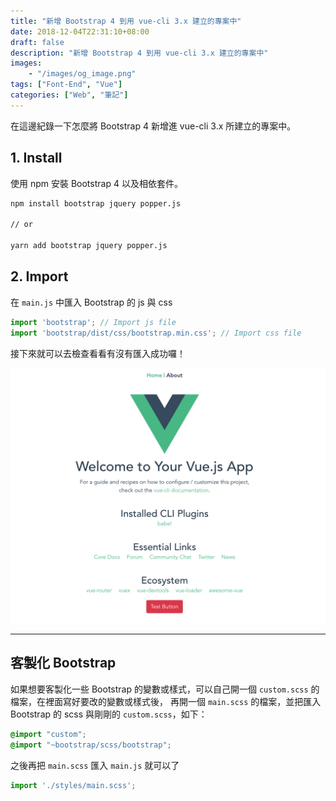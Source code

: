 ```yaml
---
title: "新增 Bootstrap 4 到用 vue-cli 3.x 建立的專案中"
date: 2018-12-04T22:31:10+08:00
draft: false
description: "新增 Bootstrap 4 到用 vue-cli 3.x 建立的專案中"
images:
    - "/images/og_image.png"
tags: ["Font-End", "Vue"]
categories: ["Web", "筆記"]
---
```


在這邊紀錄一下怎麼將 Bootstrap 4 新增進 vue-cli 3.x 所建立的專案中。

<!--more-->

## 1. Install

使用 npm 安裝 Bootstrap 4 以及相依套件。

```bash
npm install bootstrap jquery popper.js

// or

yarn add bootstrap jquery popper.js
```

## 2. Import

在 `main.js` 中匯入 Bootstrap 的 js 與 css

```javascript
import 'bootstrap'; // Import js file
import 'bootstrap/dist/css/bootstrap.min.css'; // Import css file
```

接下來就可以去檢查看看有沒有匯入成功囉！

![](/images/2018/vue_cli_bootstrap4_success.png?width=250)

---
## 客製化 Bootstrap

如果想要客製化一些 Bootstrap 的變數或樣式，可以自己開一個 `custom.scss` 的檔案，在裡面寫好要改的變數或樣式後，
再開一個 `main.scss` 的檔案，並把匯入 Bootstrap 的 scss 與剛剛的 `custom.scss`，如下：

```scss
@import "custom";
@import "~bootstrap/scss/bootstrap";
```

之後再把 `main.scss` 匯入 `main.js` 就可以了
```javascript
import './styles/main.scss';
```

